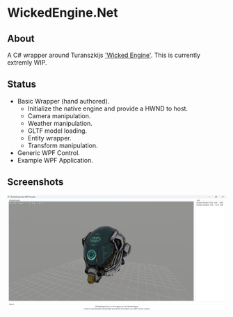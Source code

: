 # WickedEngine.Net

## About

A C# wrapper around Turanszkijs ['Wicked Engine'](https://wickedengine.net/).
This is currently extremly WIP.

## Status

 * Basic Wrapper (hand authored).
	- Initialize the native engine and provide a HWND to host.
	- Camera manipulation.
	- Weather manipulation.
	- GLTF model loading.
	- Entity wrapper.
	- Transform manipulation.
 * Generic WPF Control.
 * Example WPF Application.

## Screenshots

![Damaged Helmet opened in the sample application as of the 8th of May, 2023](https://github.com/samoatesgames/WickedEngine.Net/raw/main/Media/08-05-2023_DamagedHelmetSample.png)
